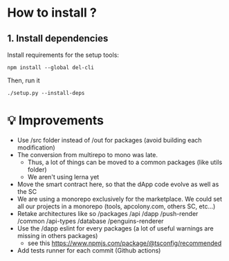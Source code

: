 # How to install ?

## 1. Install dependencies

Install requirements for the setup tools:
```
npm install --global del-cli
```

Then, run it
```
./setup.py --install-deps
```


# 💡 Improvements

- Use /src folder instead of /out for packages (avoid building each modification)
- The conversion from multirepo to mono was late. 
    - Thus, a lot of things can be moved to a common packages (like utils folder)
    - We aren't using lerna yet
- Move the smart contract here, so that the dApp code evolve as well as the SC
- We are using a monorepo exclusively for the marketplace. We could set all our projects in a monorepo (tools, apcolony.com, others SC, etc...)
- Retake architectures like so
    /packages
        /api
        /dapp
        /push-render
        /common
            /api-types
            /database
            /penguins-renderer        
- Use the /dapp  eslint for every packages (a lot of useful warnings are missing in others packages)
    - see this https://www.npmjs.com/package/@tsconfig/recommended
- Add tests runner for each commit (Github actions)